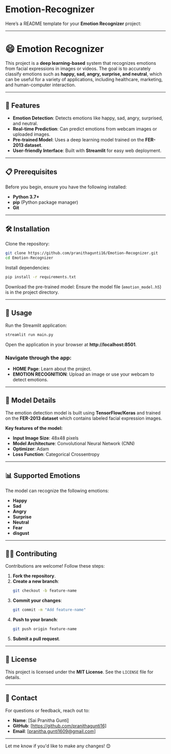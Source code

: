 # Emotion-Recognizer
Here’s a README template for your **Emotion Recognizer** project:

---

# 😄 **Emotion Recognizer**  

This project is a **deep learning-based** system that recognizes emotions from facial expressions in images or videos. The goal is to accurately classify emotions such as **happy, sad, angry, surprise, and neutral**, which can be useful for a variety of applications, including healthcare, marketing, and human-computer interaction.

---

## 📖 Features

- **Emotion Detection**: Detects emotions like happy, sad, angry, surprised, and neutral.
- **Real-time Prediction**: Can predict emotions from webcam images or uploaded images.
- **Pre-trained Model**: Uses a deep learning model trained on the **FER-2013 dataset**.
- **User-friendly Interface**: Built with **Streamlit** for easy web deployment.

---

## 📋 Prerequisites

Before you begin, ensure you have the following installed:

- **Python 3.7+**
- **pip** (Python package manager)
- **Git**

---

## 🛠 Installation

Clone the repository:
```sh
git clone https://github.com/pranithagunti16/Emotion-Recognizer.git
cd Emotion-Recognizer
```

Install dependencies:
```sh
pip install -r requirements.txt
```

Download the pre-trained model:
Ensure the model file (`emotion_model.h5`) is in the project directory.

---

## 🚀 Usage

Run the Streamlit application:
```sh
streamlit run main.py
```

Open the application in your browser at **http://localhost:8501**.

### Navigate through the app:
- **HOME Page**: Learn about the project.
- **EMOTION RECOGNITION**: Upload an image or use your webcam to detect emotions.

---

## 🧠 Model Details

The emotion detection model is built using **TensorFlow/Keras** and trained on the **FER-2013 dataset** which contains labeled facial expression images.

**Key features of the model:**
- **Input Image Size**: 48x48 pixels
- **Model Architecture**: Convolutional Neural Network (CNN)
- **Optimizer**: Adam
- **Loss Function**: Categorical Crossentropy

---

## 📊 Supported Emotions

The model can recognize the following emotions:
- **Happy**
- **Sad**
- **Angry**
- **Surprise**
- **Neutral**
- **Fear**
- **disgust**

---

## 👨‍💻 Contributing

Contributions are welcome! Follow these steps:

1. **Fork the repository**.
2. **Create a new branch**:
   ```sh
   git checkout -b feature-name
   ```
3. **Commit your changes**:
   ```sh
   git commit -m "Add feature-name"
   ```
4. **Push to your branch**:
   ```sh
   git push origin feature-name
   ```
5. **Submit a pull request**.

---

## 📜 License

This project is licensed under the **MIT License**. See the `LICENSE` file for details.

---

## 📧 Contact

For questions or feedback, reach out to:

- **Name**: [Sai Pranitha Gunti]
- **GitHub**: [https://github.com/pranithagunti16]
- **Email**: [pranitha.gunti1609@gmail.com]

---

Let me know if you'd like to make any changes! 😊
